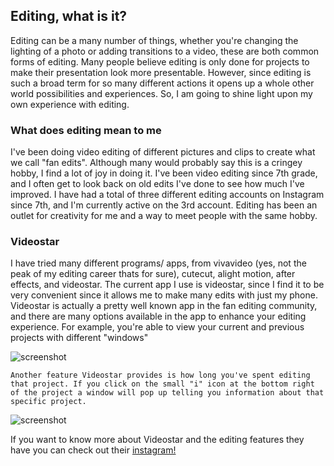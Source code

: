 ## Editing, what is it?

Editing can be a many number of things, whether you're changing the lighting of a photo or adding transitions to a video, these are both common forms of editing. Many people believe editing is only done for projects to make their presentation look more presentable. However, since editing is such a broad term for so many different actions it opens up a whole other world possibilities and experiences. So, I am going to shine light upon my own experience with editing.

### What does editing mean to me

I've been doing video editing of different pictures and clips to create what we call "fan edits". Although many would probably say this is a cringey hobby, I find a lot of joy in doing it. I've been video editing since 7th grade, and I often get to look back on old edits I've done to see how much I've improved. I have had a total of three different editing accounts on Instagram since 7th, and I'm currently active on the 3rd account. Editing has been an outlet for creativity for me and a way to meet people with the same hobby. 

### Videostar

I have tried many different programs/ apps, from vivavideo (yes, not the peak of my editing career thats for sure), cutecut, alight motion, after effects, and videostar. The current app I use is videostar, since I find it to be very convenient since it allows me to make many edits with just my phone. Videostar is actually a pretty well known app in the fan editing community, and there are many options available in the app to enhance your editing experience. For example, you're able to view your current and previous projects with different "windows"

![screenshot](https://dohack.info/wp-content/uploads/2018/12/48-saved-a-project_result-300x533.jpg "bro why is this picture so big")

``` Another feature Videostar provides is how long you've spent editing that project. If you click on the small "i" icon at the bottom right of the project a window will pop up telling you information about that specific project. ```

![screenshot](https://pm1.narvii.com/7231/a274f7f6f823c15681339427968e33c7a03b2930r1-856-1368v2_hq.jpg "Project time and other info")

If you want to know more about Videostar and the editing features they have you can check out their [instagram!](https://www.instagram.com/videostarapp/?hl=en)


